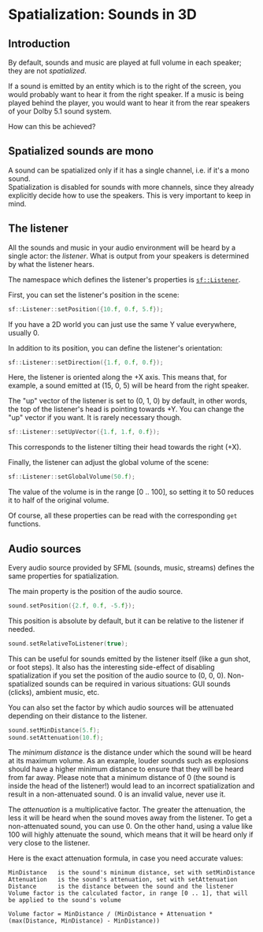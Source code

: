 # Spatialization: Sounds in 3D

## Introduction

By default, sounds and music are played at full volume in each speaker; they are not _spatialized_.

If a sound is emitted by an entity which is to the right of the screen, you would probably want to hear it from the right speaker.
If a music is being played behind the player, you would want to hear it from the rear speakers of your Dolby 5.1 sound system.

How can this be achieved?

## Spatialized sounds are mono

A sound can be spatialized only if it has a single channel, i.e. if it's a mono sound.  
Spatialization is disabled for sounds with more channels, since they already explicitly decide how to use the speakers.
This is very important to keep in mind.

## The listener

All the sounds and music in your audio environment will be heard by a single actor: the _listener_.
What is output from your speakers is determined by what the listener hears.

The namespace which defines the listener's properties is [`sf::Listener`](../../../documentation/3.0.2/namespacesf_1_1Listener.html "sf::Listener documentation").

First, you can set the listener's position in the scene:

```cpp
sf::Listener::setPosition({10.f, 0.f, 5.f});
```

If you have a 2D world you can just use the same Y value everywhere, usually 0.

In addition to its position, you can define the listener's orientation:

```cpp
sf::Listener::setDirection({1.f, 0.f, 0.f});
```

Here, the listener is oriented along the +X axis.
This means that, for example, a sound emitted at (15, 0, 5) will be heard from the right speaker.

The "up" vector of the listener is set to (0, 1, 0) by default, in other words, the top of the listener's head is pointing towards +Y.
You can change the "up" vector if you want.
It is rarely necessary though.

```cpp
sf::Listener::setUpVector({1.f, 1.f, 0.f});
```

This corresponds to the listener tilting their head towards the right (+X).

Finally, the listener can adjust the global volume of the scene:

```cpp
sf::Listener::setGlobalVolume(50.f);
```

The value of the volume is in the range [0 .. 100], so setting it to 50 reduces it to half of the original volume.

Of course, all these properties can be read with the corresponding `get` functions.

## Audio sources

Every audio source provided by SFML (sounds, music, streams) defines the same properties for spatialization.

The main property is the position of the audio source.

```cpp
sound.setPosition({2.f, 0.f, -5.f});
```

This position is absolute by default, but it can be relative to the listener if needed.

```cpp
sound.setRelativeToListener(true);
```

This can be useful for sounds emitted by the listener itself (like a gun shot, or foot steps).
It also has the interesting side-effect of disabling spatialization if you set the position of the audio source to (0, 0, 0).
Non-spatialized sounds can be required in various situations: GUI sounds (clicks), ambient music, etc.

You can also set the factor by which audio sources will be attenuated depending on their distance to the listener.

```cpp
sound.setMinDistance(5.f);
sound.setAttenuation(10.f);
```

The _minimum distance_ is the distance under which the sound will be heard at its maximum volume.
As an example, louder sounds such as explosions should have a higher minimum distance to ensure that they will be heard from far away.
Please note that a minimum distance of 0 (the sound is inside the head of the listener!) would lead to an incorrect spatialization and result in a non-attenuated sound.
0 is an invalid value, never use it.

The _attenuation_ is a multiplicative factor.
The greater the attenuation, the less it will be heard when the sound moves away from the listener.
To get a non-attenuated sound, you can use 0.
On the other hand, using a value like 100 will highly attenuate the sound, which means that it will be heard only if very close to the listener.

Here is the exact attenuation formula, in case you need accurate values:

```
MinDistance   is the sound's minimum distance, set with setMinDistance
Attenuation   is the sound's attenuation, set with setAttenuation
Distance      is the distance between the sound and the listener
Volume factor is the calculated factor, in range [0 .. 1], that will be applied to the sound's volume

Volume factor = MinDistance / (MinDistance + Attenuation * (max(Distance, MinDistance) - MinDistance))
```
